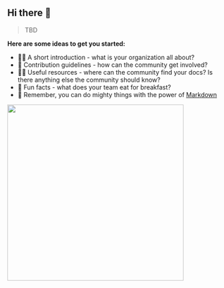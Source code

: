 ## Hi there 👋

> TBD

**Here are some ideas to get you started:**

- 🙋‍♀️ A short introduction - what is your organization all about?
- 🌈 Contribution guidelines - how can the community get involved?
- 👩‍💻 Useful resources - where can the community find your docs? Is there anything else the community should know?
- 🍿 Fun facts - what does your team eat for breakfast?
- 🧙 Remember, you can do mighty things with the power of [Markdown](https://docs.github.com/github/writing-on-github/getting-started-with-writing-and-formatting-on-github/basic-writing-and-formatting-syntax)

<img src="https://wakatime.com/share/@018b6291-3743-47d5-97d4-22fa30e66510/122f9b86-6abf-4b4d-be4f-78c6ed38a899.svg" height="400px"/>
